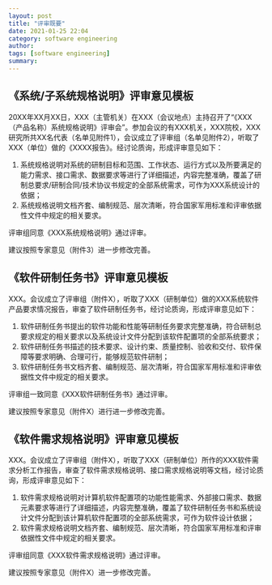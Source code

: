 ```yaml
---
layout: post
title: "评审既要"
date: 2021-01-25 22:04
category: software engineering
author: 
tags: [software engineering]
summary: 
---
```


## 《系统/子系统规格说明》评审意见模板

20XX年XX月XX日，XXX（主管机关）在XXX（会议地点）主持召开了“《XXX（产品名称）系统规格说明》评审会”。参加会议的有XXX机关，XXX院校，XXX研究所共XX名代表（名单见附件1），会议成立了评审组（名单见附件2），听取了XXX（单位）做的《XXXX报告》。经讨论质询，形成评审意见如下：

1. 系统规格说明对系统的研制目标和范围、工作状态、运行方式以及所要满足的能力需求、接口需求、数据要求等进行了详细描述，内容完整准确，覆盖了研制总要求/研制合同/技术协议书规定的全部系统需求，可作为XXX系统设计的依据；
2. 系统规格说明文档齐套、编制规范、层次清晰，符合国家军用标准和评审依据性文件中规定的相关要求。

评审组同意《XXX系统规格说明》通过评审。

建议按照专家意见（附件3）进一步修改完善。

## 《软件研制任务书》评审意见模板

XXX。会议成立了评审组（附件X），听取了XXX（研制单位）做的XXX系统软件产品要求情况报告，审查了软件研制任务书，经讨论质询，形成评审意见如下：

1. 软件研制任务书提出的软件功能和性能等研制任务要求完整准确，符合研制总要求规定的相关要求以及系统设计文件分配到该软件配置项的全部系统要求；
2. 软件研制任务书描述的技术要求、设计约束、质量控制、验收和交付、软件保障等要求明确、合理可行，能够规范软件研制；
3. 软件研制任务书文档齐套、编制规范、层次清晰，符合国家军用标准和评审依据性文件中规定的相关要求。

评审组一致同意《XXX软件研制任务书》通过评审。

建议按照专家意见（附件X）进行进一步修改完善。

## 《软件需求规格说明》评审意见模板

XXX。会议成立了评审组（附件X），听取了XXX（研制单位）所作的XXX软件需求分析工作报告，审查了软件需求规格说明、接口需求规格说明等文档，经讨论质询，形成评审意见如下：

1. 软件需求规格说明对计算机软件配置项的功能性能需求、外部接口需求、数据元素要求等进行了详细描述，内容完整准确，覆盖了软件研制任务书和系统设计文件分配到该计算机软件配置项的全部系统需求，可作为软件设计依据；
2. 软件需求规格说明文档齐套、编制规范、层次清晰，符合国家军用标准和评审依据性文件中规定的相关要求。

评审组同意《XXX软件需求规格说明》通过评审。

建议按照专家意见（附件X）进一步修改完善。
